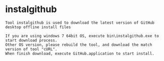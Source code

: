 # instalgithub
	Tool instalgithub is used to download the latest version of GitHub desktop offline install files

	If you are using windows 7 64bit OS, execute bin\instalgithub.exe to start download process.
	Other OS version, please rebuild the tool, and download the match version of tool "cURL".
	When finish download, execute GitHub.application to start install.
